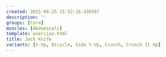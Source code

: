 ```yaml
---
created: 2015-08-25 15:52:16.430387
description: ''
groups: [Core]
muscles: [Abdominals]
template: exercise.html
title: Jack Knife
variants: [V-Up, Bicycle, Side V-Up, Crunch, Crunch It Up]
---
```

